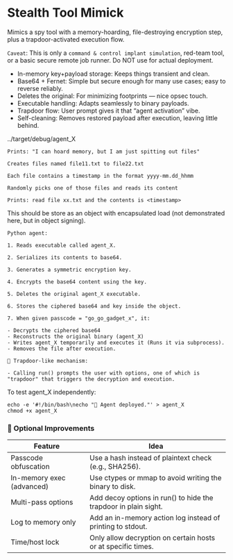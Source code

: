# Stealth Tool Mimick
Mimics a spy tool with a memory-hoarding, file-destroying encryption step, plus a trapdoor-activated execution flow.

`Caveat`:
This is only a `command & control implant simulation`, red-team tool, or a basic secure remote job runner.
Do NOT use for actual deployment.

- In-memory key+payload storage: Keeps things transient and clean.
- Base64 + Fernet: Simple but secure enough for many use cases; easy to reverse reliably.
- Deletes the original: For minimizing footprints — nice opsec touch.
- Executable handling: Adapts seamlessly to binary payloads.
- Trapdoor flow: User prompt gives it that “agent activation” vibe.
- Self-cleaning: Removes restored payload after execution, leaving little behind. 

../target/debug/agent_X

```
Prints: "I can hoard memory, but I am just spitting out files"

Creates files named file11.txt to file22.txt

Each file contains a timestamp in the format yyyy-mm.dd_hhmm

Randomly picks one of those files and reads its content

Prints: read file xx.txt and the contents is <timestamp>
```

This should be store as an object with encapsulated load (not demonstrated here, but in object signing).

 ```
Python agent:

1. Reads executable called agent_X.

2. Serializes its contents to base64.

3. Generates a symmetric encryption key.

4. Encrypts the base64 content using the key.

5. Deletes the original agent_X executable.

6. Stores the ciphered base64 and key inside the object.

7. When given passcode = "go_go_gadget_x", it:

- Decrypts the ciphered base64
- Reconstructs the original binary (agent_X)
- Writes agent_X temporarily and executes it (Runs it via subprocess).
- Removes the file after execution.

🔐 Trapdoor-like mechanism:

- Calling run() prompts the user with options, one of which is "trapdoor" that triggers the decryption and execution.
 ```

 To test agent_X independently:
 ```
echo -e '#!/bin/bash\necho "🚀 Agent deployed."' > agent_X
chmod +x agent_X
 ```

### 🔐 Optional Improvements
| Feature                 | Idea                                                             |
|-------------------------|------------------------------------------------------------------|
| Passcode obfuscation     | Use a hash instead of plaintext check (e.g., SHA256).           |
| In-memory exec (advanced)| Use ctypes or mmap to avoid writing the binary to disk.         |
| Multi-pass options       | Add decoy options in run() to hide the trapdoor in plain sight. |
| Log to memory only       | Add an in-memory action log instead of printing to stdout.      |
| Time/host lock           | Only allow decryption on certain hosts or at specific times.    |


